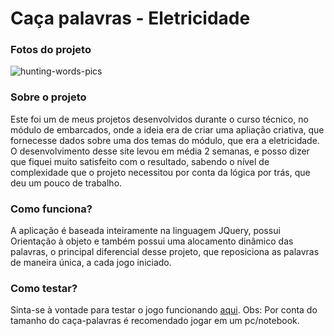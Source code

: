 # Caça palavras - Eletricidade
### Fotos do projeto
![hunting-words-pics](https://github.com/GustavoCoelho1/caca-palavras-eletricidade/assets/92497249/92048fb4-4f0c-49bf-bb6e-a662b7972146)

### Sobre o projeto
Este foi um de meus projetos desenvolvidos durante o curso técnico, no módulo de embarcados, onde a ideia era de criar uma apliação criativa, que fornecesse dados sobre uma dos temas do módulo, que era a eletricidade. O desenvolvimento desse site levou em média 2 semanas, e posso dizer que fiquei muito satisfeito com o resultado, sabendo o nível de complexidade que o projeto necessitou por conta da lógica por trás, que deu um pouco de trabalho.

### Como funciona?
A aplicação é baseada inteiramente na linguagem JQuery, possui Orientação à objeto e também possui uma alocamento dinâmico das palavras, o principal diferencial desse projeto, que reposiciona as palavras de maneira única, a cada jogo iniciado.

### Como testar?
Sinta-se à vontade para testar o jogo funcionando [aqui](https://caca-palavras-eletricidade.web.app/). Obs: Por conta do tamanho do caça-palavras é recomendado jogar em um pc/notebook.


